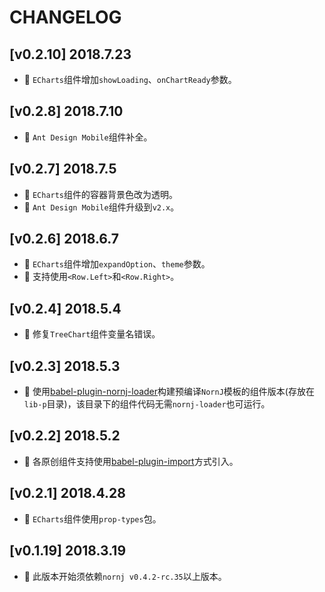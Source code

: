 # CHANGELOG

## [v0.2.10] 2018.7.23

* 🌟 `ECharts`组件增加`showLoading`、`onChartReady`参数。

## [v0.2.8] 2018.7.10

* 🌟 `Ant Design Mobile`组件补全。

## [v0.2.7] 2018.7.5

* 🐞 `ECharts`组件的容器背景色改为透明。
* 🌟 `Ant Design Mobile`组件升级到`v2.x`。

## [v0.2.6] 2018.6.7

* 🌟 `ECharts`组件增加`expandOption`、`theme`参数。
* 🌟 支持使用`<Row.Left>`和`<Row.Right>`。

## [v0.2.4] 2018.5.4

* 🐞 修复`TreeChart`组件变量名错误。

## [v0.2.3] 2018.5.3

* 🌟 使用[babel-plugin-nornj-loader](https://github.com/yuhongda/babel-plugin-nornj-loader)构建预编译`NornJ`模板的组件版本(存放在`lib-p`目录)，该目录下的组件代码无需`nornj-loader`也可运行。

## [v0.2.2] 2018.5.2

* 🌟 各原创组件支持使用[babel-plugin-import](https://github.com/joe-sky/flarej/blob/master/README.md#原创组件)方式引入。

## [v0.2.1] 2018.4.28

* 🌟 `ECharts`组件使用`prop-types`包。

## [v0.1.19] 2018.3.19

* 🌟 此版本开始须依赖`nornj v0.4.2-rc.35`以上版本。